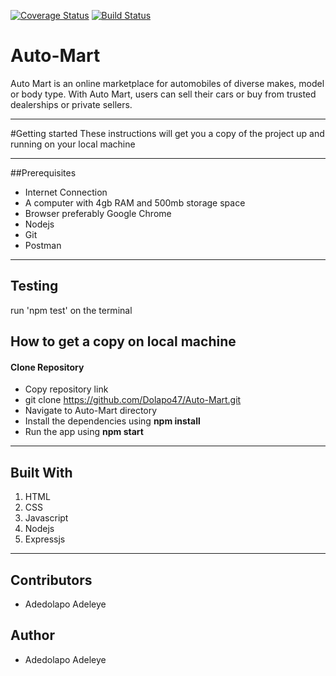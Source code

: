 [![Coverage Status](https://coveralls.io/repos/github/Dolapo47/Auto-Mart/badge.svg)](https://coveralls.io/github/Dolapo47/Auto-Mart)
[![Build Status](https://travis-ci.org/Dolapo47/Auto-Mart.svg?branch=develop)](https://travis-ci.org/Dolapo47/Auto-Mart)
# Auto-Mart
Auto Mart is an online marketplace for automobiles of diverse makes, model or body type. With Auto Mart, users can sell their cars or buy from trusted dealerships or private sellers.

---
 
#Getting started
These instructions will get you a copy of the project up and running on your local machine

---
##Prerequisites
- Internet Connection
- A computer with 4gb RAM and 500mb storage space
- Browser preferably Google Chrome
- Nodejs
- Git
- Postman

---
## Testing
run 'npm test' on the terminal

## How to get a copy on local machine
#### Clone Repository

- Copy repository link
- git clone https://github.com/Dolapo47/Auto-Mart.git
- Navigate to Auto-Mart directory
- Install the dependencies using __npm install__
- Run the app using __npm start__

---
## Built With
1. HTML
1. CSS
1. Javascript
1. Nodejs
1. Expressjs

---
## Contributors
- Adedolapo Adeleye

## Author
- Adedolapo Adeleye